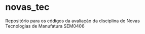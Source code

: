 # novas_tec
Repositório para os códigos da avaliação da disciplina de Novas Tecnologias de Manufatura SEM0406 
